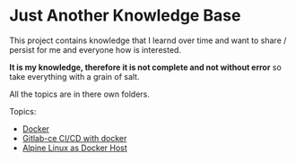 # Just Another Knowledge Base

This project contains knowledge that I learnd over time and want to share / persist for me and everyone how is interested.

**It is my knowledge, therefore it is not complete and not without error** so take everything with a grain of salt.

All the topics are in there own folders.

Topics:
- [Docker](./Docker)
- [Gitlab-ce CI/CD with docker](./Gitlab)
- [Alpine Linux as Docker Host](./Alpine%20Linux)
